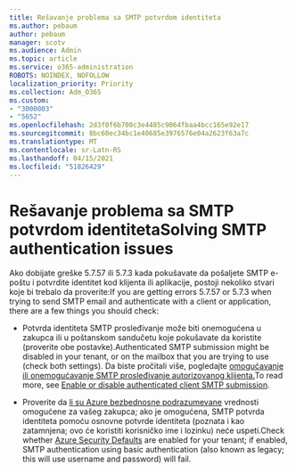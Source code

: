 ```yaml
---
title: Rešavanje problema sa SMTP potvrdom identiteta
ms.author: pebaum
author: pebaum
manager: scotv
ms.audience: Admin
ms.topic: article
ms.service: o365-administration
ROBOTS: NOINDEX, NOFOLLOW
localization_priority: Priority
ms.collection: Adm_O365
ms.custom:
- "3000003"
- "5652"
ms.openlocfilehash: 2d3f0f6b700c3e4485c9064fbaa4bcc165e92e17
ms.sourcegitcommit: 8bc60ec34bc1e40685e3976576e04a2623f63a7c
ms.translationtype: MT
ms.contentlocale: sr-Latn-RS
ms.lasthandoff: 04/15/2021
ms.locfileid: "51826429"
---
```

# <a name="solving-smtp-authentication-issues"></a><span data-ttu-id="fb125-102">Rešavanje problema sa SMTP potvrdom identiteta</span><span class="sxs-lookup"><span data-stu-id="fb125-102">Solving SMTP authentication issues</span></span>

<span data-ttu-id="fb125-103">Ako dobijate greške 5.7.57 ili 5.7.3 kada pokušavate da pošaljete SMTP e-poštu i potvrdite identitet kod klijenta ili aplikacije, postoji nekoliko stvari koje bi trebalo da proverite:</span><span class="sxs-lookup"><span data-stu-id="fb125-103">If you are getting errors 5.7.57 or 5.7.3 when trying to send SMTP email and authenticate with a client or application, there are a few things you should check:</span></span>

- <span data-ttu-id="fb125-104">Potvrda identiteta SMTP prosleđivanje može biti onemogućena u zakupca ili u poštanskom sandučetu koje pokušavate da koristite (proverite obe postavke).</span><span class="sxs-lookup"><span data-stu-id="fb125-104">Authenticated SMTP submission might be disabled in your tenant, or on the mailbox that you are trying to use (check both settings).</span></span> <span data-ttu-id="fb125-105">Da biste pročitali više, pogledajte [omogućavanje ili onemogućavanje SMTP prosleđivanje autorizovanog klijenta.](https://docs.microsoft.com/exchange/clients-and-mobile-in-exchange-online/authenticated-client-smtp-submission)</span><span class="sxs-lookup"><span data-stu-id="fb125-105">To read more, see [Enable or disable authenticated client SMTP submission](https://docs.microsoft.com/exchange/clients-and-mobile-in-exchange-online/authenticated-client-smtp-submission).</span></span>

- <span data-ttu-id="fb125-106">Proverite da [li su Azure bezbednosne podrazumevane](https://docs.microsoft.com/azure/active-directory/fundamentals/concept-fundamentals-security-defaults) vrednosti omogućene za vašeg zakupca; ako je omogućena, SMTP potvrda identiteta pomoću osnovne potvrde identiteta (poznata i kao zatamnjena; ovo će koristiti korisničko ime i lozinku) neće uspeti.</span><span class="sxs-lookup"><span data-stu-id="fb125-106">Check whether [Azure Security Defaults](https://docs.microsoft.com/azure/active-directory/fundamentals/concept-fundamentals-security-defaults) are enabled for your tenant; if enabled, SMTP authentication using basic authentication (also known as legacy; this will use username and password) will fail.</span></span>

